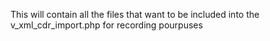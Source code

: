 This will contain all the files that want to be included into the v_xml_cdr_import.php for recording pourpuses
